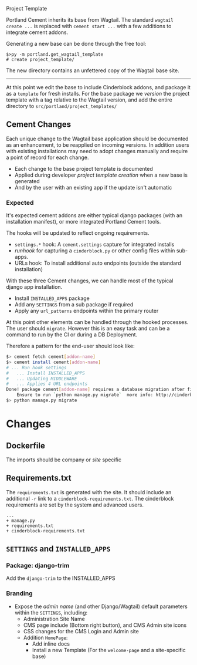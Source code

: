 Project Template

Portland Cement inherits its base from Wagtail. The standard `wagtail create ...` is replaced with `cement start ...` with a few additions to integrate cement addons.

Generating a new base can be done through the free tool:

    $>py -m portland.get_wagtail_template
    # create project_template/

The new directory contains an unfettered copy of the Wagtail base site.

---

At this point we edit the base to include Cinderblock addons, and package it as a `template` for fresh installs. For the base package we _version_ the project template with a tag relative to the Wagtail version, and add the entire directory to `src/portland/project_templates/`

## Cement Changes

Each unique change to the Wagtail base application should be documented as an enhancement, to be reapplied on incoming versions. In addition users with existing installations may need to adopt changes manually and require a point of record for each change.

+ Each change to the base project template is documented
+ Applied during developer _project template creation_ when a new base is generated
+ And by the user with an existing app if the update isn't automatic


### Expected

It's expected cement addons are either typical django packages (with an installation manifest), or more integrated Portland Cement tools.

The hooks will be updated to reflect ongoing requirements.

+ `settings.*` hook: A `cement.settings` capture for integrated installs
+ _runhook_ for capturing a `cinderblock.py` or other  config files within sub-apps.
+ URLs hook: To install additional auto endpoints (outside the standard installation)

With these three Cement changes, we can handle most of the typical django app installation.

+ Install `INSTALLED_APPS` package
+ Add any `SETTINGS` from a sub package if required
+ Apply any `url_patterns` endpoints within the primary router

At this point other elements can be handled through the hooked processes. The user should `migrate`. However this is an easy task and can be a command to run by the CI or during a DB Deployment.

Therefore a pattern for the end-user should look like:

```bash
$> cement fetch cement[addon-name]
$> cement install cement[addon-name]
# ... Run hook settings
#   ... Install INSTALLED_APPS
#   ... Updating MIDDLEWARE
#   ... Applies 4 URL endpoints
Done! package cement[addon-name] requires a database migration after first install.
    Ensure to run `python manage.py migrate`  more info: http://cinderblock/migrate
$> python manage.py migrate
```


# Changes

## Dockerfile

The imports should be company or _site_ specific


## Requirements.txt

The `requirements.txt` is generated with the site. It should include an additional `-r` link to a `cinderblock-requirements.txt`. The cinderblock requirements are set by the system and advanced users.

    ...
    + manage.py
    + requirements.txt
    + cinderblock-requirements.txt

## `SETTINGS` and `INSTALLED_APPS`

### Package: django-trim

Add the `django-trim` to the INSTALLED_APPS

### Branding

+ Expose the _admin name_ (and other Django/Wagtail) default parameters within the `SETTINGS`, including:
    + Administration Site Name
    + CMS page include (Bottom right button), and CMS Admin site icons
    + CSS changes for the CMS Login and Admin site
    + Addition `HomePage`:
        + Add inline docs
        + Install a new Template (For the `welcome-page` and a site-specific base)


